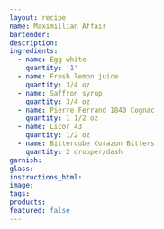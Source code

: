 ```yaml
---
layout: recipe
name: Maximillian Affair
bartender:
description:
ingredients:
  - name: Egg white
    quantity: '1'
  - name: Fresh lemon juice
    quantity: 3/4 oz
  - name: Saffron syrup
    quantity: 3/4 oz
  - name: Pierre Ferrand 1840 Cognac
    quantity: 1 1/2 oz
  - name: Licor 43
    quantity: 1/2 oz
  - name: Bittercube Corazon Bitters
    quantity: 2 dropper/dash
garnish:
glass:
instructions_html:
image:
tags:
products:
featured: false
---
```



